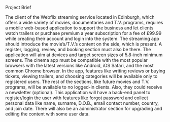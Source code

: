 Project Brief

The client of the Webflix streaming service located in Edinburgh, which offers a wide variety of movies, documentaries and T.V. programs, requires a mobile web-based application to support the business and let clients watch trailers or purchase premium a year subscription for a fee of £99.99 while creating their account and login into the system. 
The streaming app should introduce the movie’s/T.V.’s content on the side, which is present. A register, logging, review, and booking section must also be there.
The application will aim at devices and target screen sizes of 5.8-inch minimum screens. The cinema app must be compatible with the most popular browsers with the latest versions like Android, iOS Safari, and the most common Chrome browser. 
In the app, features like writing reviews or buying tickets, viewing trailers, and choosing categories will be available only to registered users. The rest of the sections, like future movies and T.V. programs, will be available to no logged-in clients. Also, they could receive a newsletter (optional). 
This application will have a back-end panel to register/login the user with features like forgot password and collect personal data like name, surname, D.O.B., email contact number, country, and join date.
There will also be an administrator section for upgrading and editing the content with some user data. 


